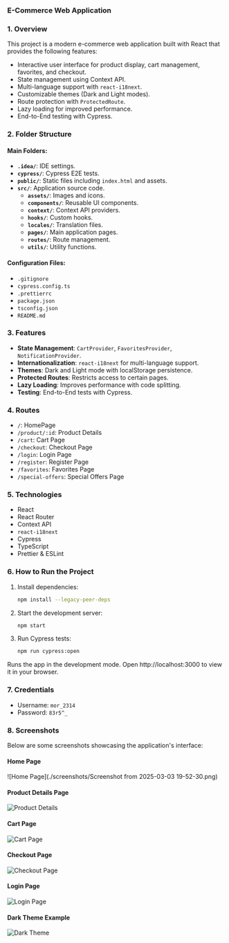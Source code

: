### E-Commerce Web Application

### 1. Overview
This project is a modern e-commerce web application built with React that provides the following features:
- Interactive user interface for product display, cart management, favorites, and checkout.
- State management using Context API.
- Multi-language support with `react-i18next`.
- Customizable themes (Dark and Light modes).
- Route protection with `ProtectedRoute`.
- Lazy loading for improved performance.
- End-to-End testing with Cypress.

### 2. Folder Structure

#### Main Folders:
- **`.idea/`**: IDE settings.
- **`cypress/`**: Cypress E2E tests.
- **`public/`**: Static files including `index.html` and assets.
- **`src/`**: Application source code.
  - **`assets/`**: Images and icons.
  - **`components/`**: Reusable UI components.
  - **`context/`**: Context API providers.
  - **`hooks/`**: Custom hooks.
  - **`locales/`**: Translation files.
  - **`pages/`**: Main application pages.
  - **`routes/`**: Route management.
  - **`utils/`**: Utility functions.

#### Configuration Files:
- `.gitignore`
- `cypress.config.ts`
- `.prettierrc`
- `package.json`
- `tsconfig.json`
- `README.md`

### 3. Features
- **State Management**: `CartProvider`, `FavoritesProvider`, `NotificationProvider`.
- **Internationalization**: `react-i18next` for multi-language support.
- **Themes**: Dark and Light mode with localStorage persistence.
- **Protected Routes**: Restricts access to certain pages.
- **Lazy Loading**: Improves performance with code splitting.
- **Testing**: End-to-End tests with Cypress.

### 4. Routes
- `/`: HomePage
- `/product/:id`: Product Details
- `/cart`: Cart Page
- `/checkout`: Checkout Page
- `/login`: Login Page
- `/register`: Register Page
- `/favorites`: Favorites Page
- `/special-offers`: Special Offers Page

### 5. Technologies
- React
- React Router
- Context API
- `react-i18next`
- Cypress
- TypeScript
- Prettier & ESLint

### 6. How to Run the Project
1. Install dependencies:
   ```bash
   npm install --legacy-peer-deps
   ```
2. Start the development server:
   ```bash
   npm start
   ```
3. Run Cypress tests:
   ```bash
   npm run cypress:open
   ```


Runs the app in the development mode.
Open http://localhost:3000 to view it in your browser.   

### 7. Credentials
- Username: `mor_2314`
- Password: `83r5^_`

### 8. Screenshots
Below are some screenshots showcasing the application's interface:

#### Home Page
![Home Page](./screenshots/Screenshot from 2025-03-03 19-52-30.png)

#### Product Details Page
![Product Details](./screenshots/product-details.png)

#### Cart Page
![Cart Page](./screenshots/cart.png)

#### Checkout Page
![Checkout Page](./screenshots/checkout.png)

#### Login Page
![Login Page](./screenshots/login.png)

#### Dark Theme Example
![Dark Theme](./screenshots/dark-theme.png)


